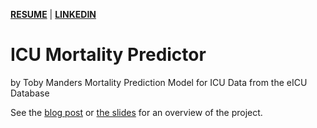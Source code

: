 [**RESUME**](https://drive.google.com/file/d/1y6ybjs9NzaTmZgjDp3dVEXZNNiKSoQBQ/view?usp=sharing)  |  [**LINKEDIN**](www.linkedin.com/in/tobymanders)

# ICU Mortality Predictor
by Toby Manders
Mortality Prediction Model for ICU Data from the eICU Database

See the [blog post](bit.ly/icu-mortality) or [the slides](bit.ly/icu-mortality-slides) for an overview of the project. 
